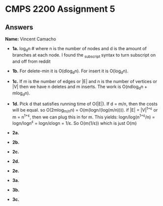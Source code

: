 # CMPS 2200 Assignment 5
## Answers

**Name:** Vincent Camacho






- **1a.** log<sub>d</sub>n # where n is the number of nodes and d is the amount of branches at each node. I found the <sub> subscript </sub> syntax to turn subscript on and off from reddit


- **1b.** For delete-min it is O(dlog<sub>d</sub>n). For insert it is O(log<sub>d</sub>n).


- **1c.** If m is the number of edges or |E| and n is the number of vertices or |V| then we have n deletes and m inserts. The work is O(ndlog<sub>d</sub>n + mlog<sub>d</sub>n).

- **1d.** Pick d that satisfies running time of O(|E|). If d = m/n, then the costs will be equal. so O(2mlog<sub>m/n</sub>n) = O(m(logn/(log(m/n)))). if |E| = |V|<sup>1+ε</sup> or m = n<sup>1+ε</sup>, then we can plug this in for m. This yields: logn/log(n<sup>1+ε</sup>/n) = logn/logn<sup>ε</sup> = logn/εlogn = 1/ε. So O(m(1/ε)) which is just O(m)
 

- **2a.**


- **2b.**


- **2c.**

- **2d.**

- **2e.**



- **3a.**


- **3b.**


- **3c.**
